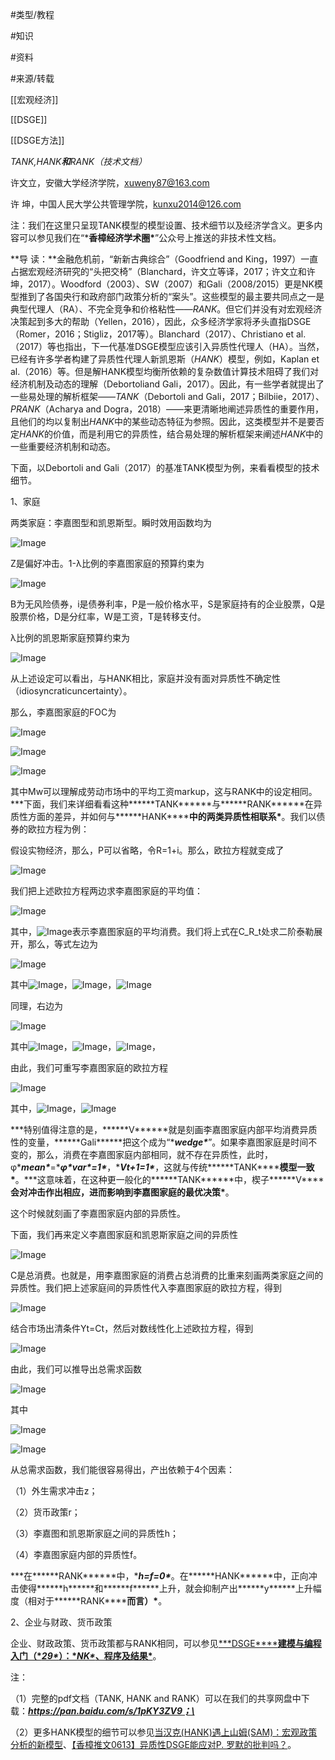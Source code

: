 #类型/教程

#知识 

#资料 

#来源/转载



[[宏观经济]]

[[DSGE]]

[[DSGE方法]]



*TANK,HANK**和**RANK（技术文档）*

 

许文立，安徽大学经济学院，xuweny87@163.com

许 坤，中国人民大学公共管理学院，kunxu2014@126.com

 

​    注：我们在这里只呈现TANK模型的模型设置、技术细节以及经济学含义。更多内容可以参见我们在“***香樟经济学术圈\***”公众号上推送的非技术性文档。



**导  读：**金融危机前，“新新古典综合”（Goodfriend and King，1997）一直占据宏观经济研究的“头把交椅”（Blanchard，许文立等译，2017；许文立和许坤，2017）。Woodford（2003）、SW（2007）和Gali（2008/2015）更是NK模型推到了各国央行和政府部门政策分析的“案头”。这些模型的最主要共同点之一是典型代理人（RA）、不完全竞争和价格粘性——*RANK*。但它们并没有对宏观经济决策起到多大的帮助（Yellen，2016），因此，众多经济学家将矛头直指DSGE（Romer，2016；Stigliz，2017等）。Blanchard（2017）、Christiano et al.（2017）等也指出，下一代基准DSGE模型应该引入异质性代理人（HA）。当然，已经有许多学者构建了异质性代理人新凯恩斯（*HANK*）模型，例如，Kaplan et al.（2016）等。但是解HANK模型均衡所依赖的复杂数值计算技术阻碍了我们对经济机制及动态的理解（Debortoliand Gali，2017）。因此，有一些学者就提出了一些易处理的解析框架——*TANK*（Debortoli and Gali，2017；Bilbiie，2017）、*PRANK*（Acharya and Dogra，2018）——来更清晰地阐述异质性的重要作用，且他们的均以复制出*HANK*中的某些动态特征为参照。因此，这类模型并不是要否定*HANK*的价值，而是利用它的异质性，结合易处理的解析框架来阐述*HANK*中的一些重要经济机制和动态。

 

下面，以Debortoli and Gali（2017）的基准TANK模型为例，来看看模型的技术细节。

1、家庭

两类家庭：李嘉图型和凯恩斯型。瞬时效用函数均为

![Image](640-20210302160514332)

Z是偏好冲击。1-λ比例的李嘉图家庭的预算约束为

![Image](640-20210302160514377)

 

B为无风险债券，i是债券利率，P是一般价格水平，S是家庭持有的企业股票，Q是股票价格，D是分红率，W是工资，T是转移支付。

λ比例的凯恩斯家庭预算约束为

![Image](640-20210302160514368.png)

从上述设定可以看出，与HANK相比，家庭并没有面对异质性不确定性（idiosyncraticuncertainty）。

那么，李嘉图家庭的FOC为

 

![Image](640-20210302160514328)

![Image](640-20210302160514353)

![Image](640-20210302160514357)

其中Mw可以理解成劳动市场中的平均工资markup，这与RANK中的设定相同。***下面，我们来详细看看这种\******TANK\******与\******RANK\******在异质性方面的差异，并如何与\******HANK\******中的两类异质性相联系\***。我们以债券的欧拉方程为例：

假设实物经济，那么，P可以省略，令R=1+i。那么，欧拉方程就变成了

![Image](640-20210302160514440.png)

我们把上述欧拉方程两边求李嘉图家庭的平均值：

 

![Image](640-20210302160514419)

其中，![Image](640-20210302160514438.png)表示李嘉图家庭的平均消费。我们将上式在C_R_t处求二阶泰勒展开，那么，等式左边为

![Image](640-20210302160514452)

 

其中![Image](640-20210302160514458)，![Image](640-20210302160514468.png)，![Image](640-20210302160514502)

同理，右边为

![Image](640-20210302160514549.png)

其中![Image](640-20210302160514520.png)，![Image](640-20210302160514529)，![Image](640-20210302160514550)，

由此，我们可重写李嘉图家庭的欧拉方程

![Image](640-20210302160514553.png)

其中，![Image](640-20210302160514580.png)，![Image](640-20210302160514597)

***特别值得注意的是，\******V\******就是刻画李嘉图家庭内部平均消费异质性的变量，\******Gali\******把这个成为“\******wedge\******”。如果李嘉图家庭是时间不变的，那么，消费在李嘉图家庭内部相同，就不存在异质性，此时，φ\******mean\******=\******φ\******var\******=1\******，\******Vt+1=1\******，这就与传统\******TANK\******模型一致\***。***这意味着，在这种更一般化的\******TANK\******中，楔子\******V\******会对冲击作出相应，进而影响到李嘉图家庭的最优决策\***。

这个时候就刻画了李嘉图家庭内部的异质性。

下面，我们再来定义李嘉图家庭和凯恩斯家庭之间的异质性

![Image](640-20210302160514608)

C是总消费。也就是，用李嘉图家庭的消费占总消费的比重来刻画两类家庭之间的异质性。我们把上述家庭间的异质性代入李嘉图家庭的欧拉方程，得到

![Image](640-20210302160514638)

结合市场出清条件Yt=Ct，然后对数线性化上述欧拉方程，得到

![Image](640-20210302160514648)

由此，我们可以推导出总需求函数

![Image](https://mmbiz.qpic.cn/mmbiz_png/QA2ILNosZr5UVbPEsiaicJsHSoVpkVPeIlveFZPTjYp1MSkCxoeiayrlx57O9kCactOzOM2kS2xxgJzuIQ3SmMb8A/640?wx_fmt=png&tp=webp&wxfrom=5&wx_lazy=1&wx_co=1)

其中

![Image](640-20210302160514652)

![Image](640-20210302160514674.png)

 

从总需求函数，我们能很容易得出，产出依赖于4个因素：

（1）外生需求冲击z；

（2）货币政策r；

（3）李嘉图和凯恩斯家庭之间的异质性h；

（4）李嘉图家庭内部的异质性f。

***在\******RANK\******中，\******h=f=0\******。在\******HANK\******中，正向冲击使得\******h\******和\******f\******上升，就会抑制产出\******y\******上升幅度（相对于\******RANK\******而言）\***。

 

2、企业与财政、货币政策

企业、财政政策、货币政策都与RANK相同，可以参见[***DSGE\******建模与编程入门（\******29\******）：\******NK\******、程序及结果\***](http://mp.weixin.qq.com/s?__biz=MzAwODY5MDA3NA==&mid=2455727765&idx=1&sn=8da09b9a2f9bf2c9de192d7401dd9342&chksm=8cc0ce60bbb7477660f24ee41ac9ea7b5520bea9b66c5997d0c7dc747d8d815b59cca3a5d89d&scene=21#wechat_redirect)。

 

注：

（1）完整的pdf文档（TANK, HANK and RANK）可以在我们的共享网盘中下载：***https://pan.baidu.com/s/1pKY3ZV9；\***

（2）更多HANK模型的细节可以参见[当汉克(HANK)遇上山姆(SAM)：宏观政策分析的新模型](http://mp.weixin.qq.com/s?__biz=MzAwODY5MDA3NA==&mid=2455726884&idx=1&sn=9263f2e7c8595edacc05cf149d2f3a08&chksm=8cc0cbd1bbb742c77c023226c444411153140304c217124fc2f6b3e93c53d6b85a8c2f4659be&scene=21#wechat_redirect)、[【香樟推文0613】异质性DSGE能应对P. 罗默的批判吗？](http://mp.weixin.qq.com/s?__biz=MzAwMTExMTI1Nw==&mid=2650121230&idx=1&sn=43ea0ed154d8942f44bb4ef56bef1295&chksm=82dfa1b8b5a828ae836978b73e4f1d5b3be73b8318ed4614aae703d7b2884956395aafb84276&scene=21#wechat_redirect)。

